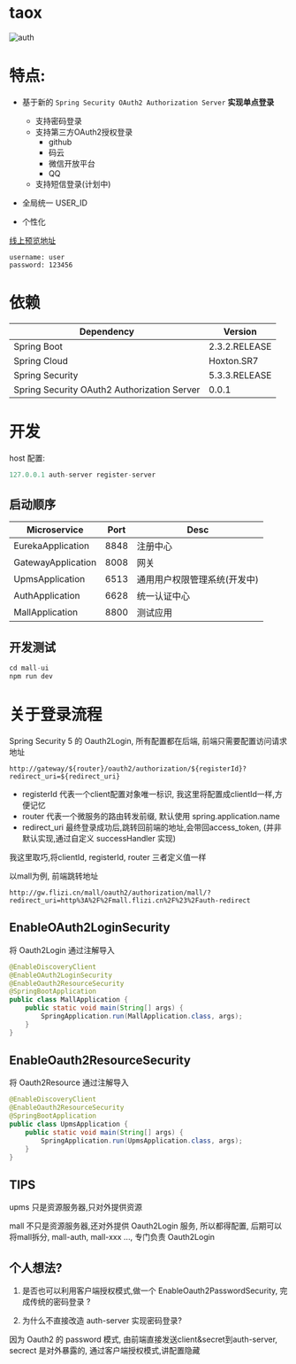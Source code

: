 # taox

![auth](https://cdn.flizi.cn/taox/auth.gif)

# 特点:

- 基于新的 `Spring Security OAuth2 Authorization Server` **实现单点登录**
  - 支持密码登录
  - 支持第三方OAuth2授权登录
    - github
    - 码云
    - 微信开放平台
    - QQ
  - 支持短信登录(计划中)

- 全局统一 USER_ID
- 个性化

[线上预览地址](http://mall.flizi.cn) 

```
username: user
password: 123456
```

# 依赖

| Dependency | Version |
| ----------- | ----------- |
| Spring Boot   | 2.3.2.RELEASE       |
| Spring Cloud   | Hoxton.SR7        |
| Spring Security | 5.3.3.RELEASE        |
| Spring Security OAuth2 Authorization Server   | 0.0.1 |


# 开发

host 配置:

```java
127.0.0.1 auth-server register-server
```

## 启动顺序

| Microservice  | Port | Desc |
| ----------- | ----------- | ----------- | 
| EurekaApplication   | 8848       | 注册中心
| GatewayApplication  | 8008      | 网关
| UpmsApplication | 6513        | 通用用户权限管理系统(开发中)
| AuthApplication   | 6628| 统一认证中心|
| MallApplication   | 8800| 测试应用 |


## 开发测试 

```js
cd mall-ui
npm run dev
```


# 关于登录流程

Spring Security 5 的 Oauth2Login, 所有配置都在后端, 前端只需要配置访问请求地址


```
http://gateway/${router}/oauth2/authorization/${registerId}?redirect_uri=${redirect_uri}
```

- registerId 代表一个client配置对象唯一标识, 我这里将配置成clientId一样,方便记忆
- router 代表一个微服务的路由转发前缀, 默认使用 spring.application.name
- redirect_uri 最终登录成功后,跳转回前端的地址,会带回access_token, (并非默认实现,通过自定义 successHandler 实现)

我这里取巧,将clientId, registerId, router 三者定义值一样

以mall为例, 前端跳转地址

```
http://gw.flizi.cn/mall/oauth2/authorization/mall/?redirect_uri=http%3A%2F%2Fmall.flizi.cn%2F%23%2Fauth-redirect
```

## EnableOAuth2LoginSecurity

将 Oauth2Login 通过注解导入

```java
@EnableDiscoveryClient
@EnableOAuth2LoginSecurity
@EnableOauth2ResourceSecurity
@SpringBootApplication
public class MallApplication {
    public static void main(String[] args) {
        SpringApplication.run(MallApplication.class, args);
    }
}
```

## EnableOauth2ResourceSecurity

将 Oauth2Resource 通过注解导入

```java
@EnableDiscoveryClient
@EnableOauth2ResourceSecurity
@SpringBootApplication
public class UpmsApplication {
	public static void main(String[] args) {
		SpringApplication.run(UpmsApplication.class, args);
	}
}
```

## TIPS

upms 只是资源服务器,只对外提供资源

mall 不只是资源服务器,还对外提供 Oauth2Login 服务, 所以都得配置, 后期可以将mall拆分, mall-auth, mall-xxx ..., 专门负责 Oauth2Login

## 个人想法?

1. 是否也可以利用客户端授权模式,做一个 EnableOauth2PasswordSecurity, 完成传统的密码登录 ?

2. 为什么不直接改造 auth-server 实现密码登录? 

因为 Oauth2 的 password 模式, 由前端直接发送client&secret到auth-server, secrect 是对外暴露的, 通过客户端授权模式,讲配置隐藏

